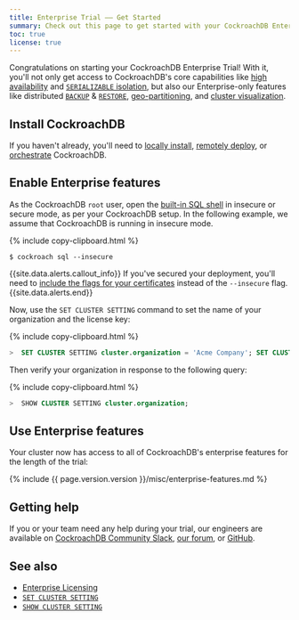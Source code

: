 ```yaml
---
title: Enterprise Trial –– Get Started
summary: Check out this page to get started with your CockroachDB Enterprise Trial
toc: true
license: true
---
```


Congratulations on starting your CockroachDB Enterprise Trial! With it, you'll not only get access to CockroachDB's core capabilities like [high availability](frequently-asked-questions.html#how-does-cockroachdb-survive-failures) and [`SERIALIZABLE` isolation](frequently-asked-questions.html#how-is-cockroachdb-strongly-consistent), but also our Enterprise-only features like distributed [`BACKUP`](backup.html) &amp; [`RESTORE`](restore.html), [geo-partitioning](partitioning.html), and [cluster visualization](enable-node-map.html).

## Install CockroachDB

If you haven't already, you'll need to [locally install](install-cockroachdb.html), [remotely deploy](manual-deployment.html), or [orchestrate](orchestration.html) CockroachDB.

## Enable Enterprise features

As the CockroachDB `root` user, open the [built-in SQL shell](use-the-built-in-sql-client.html) in insecure or secure mode, as per your CockroachDB setup. In the following example, we assume that CockroachDB is running in insecure mode.

{% include copy-clipboard.html %}
~~~ shell
$ cockroach sql --insecure
~~~

{{site.data.alerts.callout_info}}
If you've secured your deployment, you'll need to [include the flags for your certificates](create-security-certificates.html) instead of the `--insecure` flag.
{{site.data.alerts.end}}

Now, use the `SET CLUSTER SETTING` command to set the name of your organization and the license key:

{% include copy-clipboard.html %}
~~~ sql
>  SET CLUSTER SETTING cluster.organization = 'Acme Company'; SET CLUSTER SETTING enterprise.license = 'xxxxxxxxxxxx';
~~~

Then verify your organization in response to the following query:

{% include copy-clipboard.html %}
~~~ sql
>  SHOW CLUSTER SETTING cluster.organization;
~~~

## Use Enterprise features

Your cluster now has access to all of CockroachDB's enterprise features for the length of the trial:

{% include {{ page.version.version }}/misc/enterprise-features.md %}

## Getting help

If you or your team need any help during your trial, our engineers are available on [CockroachDB Community Slack](https://cockroachdb.slack.com), [our forum](https://forum.cockroachlabs.com/), or [GitHub](https://github.com/cockroachdb/cockroach).</p>

## See also

- [Enterprise Licensing](enterprise-licensing.html)
- [`SET CLUSTER SETTING`](set-cluster-setting.html)
- [`SHOW CLUSTER SETTING`](show-cluster-setting.html)
